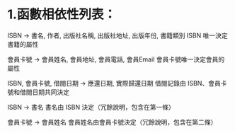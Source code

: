 # 1.函數相依性列表：

ISBN → 書名, 作者, 出版社名稱, 出版社地址, 出版年份, 書籍類別
ISBN 唯一決定書籍的屬性

會員卡號 → 會員姓名, 會員地址, 會員電話, 會員Email
會員卡號唯一決定會員的屬性

ISBN, 會員卡號, 借閱日期 → 應還日期, 實際歸還日期
借閱記錄由 ISBN、會員卡號和借閱日期共同決定

ISBN → 書名
書名由 ISBN 決定（冗餘說明，包含在第一條）

會員卡號 → 會員姓名
會員姓名由會員卡號決定（冗餘說明，包含在第二條）

